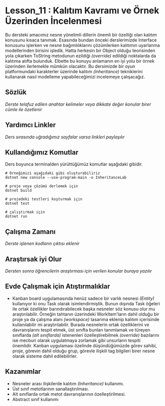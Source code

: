 # Lesson_11 : Kalıtım Kavramı ve Örnek Üzerinden İncelenmesi

Bu dersteki amacımız nesne yönelimli dillerin önemli bir özelliği olan kalıtım konusunu kısaca tanımak. Esasında bundan önceki derslerimizde Interface konusunu işlerken ve nesne bağımlılıklarını çözümlerken kalıtımın uyarlanma modellerinden birisini işledik. Hatta herkesin bir Object olduğu teorisinden yola çıkarken ToString metodunun ezildiği _(override)_ edildiği noktalarda da kalıtıma atıfta bulunduk. Elbette bu konuyu anlamanın en iyi yolu bir örnek üzerinden ilerlemekle mümkün olacaktır. Bu dersimizde bir oyun platformundaki karakterler üzerinde kalıtım _(inheritance)_ tekniklerini kullanarak nasıl modelleme yapabileceğimizi incelemeye çalışacağız.

## Sözlük

_Derste telafuz edilen anahtar kelimeler veya dikkate değer konular birer cümle ile özetlenir_

## Yardımcı Linkler

_Ders sırasında uğradığımız sayfalar varsa linkleri paylaşılır_

## Kullandığımız Komutlar

Ders boyunca terminalden yürüttüğümüz komutlar aşağıdaki gibidir.

```shell
# Örneğimizi aşağıdaki gibi oluşturabiliriz
dotnet new console --use-program-main -o InheritanceLab

# proje veya çözümü derlemek için
dotnet build

# projedeki testleri koşturmak için
dotnet test

# çalıştırmak için
dotnet run
```

## Çalışma Zamanı

_Derste işlenen kodların çıktısı eklenir_

## Araştırsak iyi Olur

_Dersten sonra öğrencilerin araştırması için verilen konular buraya yazılır_

## Evde Çalışmak için Atıştırmalıklar

- Kanban board uygulamasında henüz sadece bir varlık nesnesi _(Entity)_ kullanıyor ki onu Task olarak isimlendirmiştik. Bunun dışında Task öğeleri ile ortak özellikler barındırabilecek başka nesneler söz konusu olur mu araştırılabilir. Örneğin tahtanın üzerindeki WorkItem'ların dahil olduğu bir proje ya da çalışma alanı _(workspace)_ tasarıma eklenip kalıtım içerisinde kullanılabilir mi araştırılabilir. Burada nesnelerin ortak özelliklerini ve davranışlarını tespit etmek, üst sınıfta bunları tanımlamak ve türeyen sınıflarda _(alt sınıflarda)_ istenenleri özelleştirebilmek _(override)_ bazılarını ise mecburi olarak uygulatmaya zorlamak gibi unsurların tespiti önemlidir. Kanban uygulaması özelinde düşündüğümüzde görev sahibi, proje, görevin dahil olduğu grup, görevle ilişkili tag bilgileri birer nesne olarak sisteme dahil edilebilirler.

## Kazanımlar

- Nesneler arası ilişkilerde kalıtım _(Inheritance)_ kullanımı.
- Üst sınıf metotlarının sanallaştırılması.
- Alt sınıflarda ortak metot davranışlarının özelleştirilmesi.
- Abstract sınıf kullanımı
  